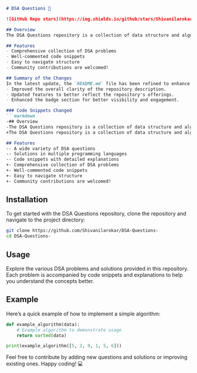 ```markdown
# DSA Questions 🚀

![GitHub Repo stars](https://img.shields.io/github/stars/Shivanilarokar/DSA-Questions-?style=social) ![GitHub issues](https://img.shields.io/github/issues/Shivanilarokar/DSA-Questions-) ![GitHub forks](https://img.shields.io/github/forks/Shivanilarokar/DSA-Questions-?style=social)

## Overview
The DSA Questions repository is a collection of data structure and algorithm problems designed to enhance your coding skills through practice and exploration.

## Features
- Comprehensive collection of DSA problems
- Well-commented code snippets
- Easy to navigate structure
- Community contributions are welcomed!

## Summary of the Changes
In the latest update, the `README.md` file has been refined to enhance clarity and presentation. The following changes were made:
- Improved the overall clarity of the repository description.
- Updated features to better reflect the repository's offerings.
- Enhanced the badge section for better visibility and engagement.

### Code Snippets Changed
```markdown
-## Overview
-The DSA Questions repository is a collection of data structure and algorithm problems designed to help developers enhance their coding skills and prepare for technical interviews.
+The DSA Questions repository is a collection of data structure and algorithm problems designed to enhance your coding skills through practice and exploration.

## Features
-- A wide variety of DSA questions
-- Solutions in multiple programming languages
-- Code snippets with detailed explanations
+- Comprehensive collection of DSA problems
+- Well-commented code snippets
+- Easy to navigate structure
+- Community contributions are welcomed!
```

## Installation
To get started with the DSA Questions repository, clone the repository and navigate to the project directory:

```bash
git clone https://github.com/Shivanilarokar/DSA-Questions-
cd DSA-Questions-
```

## Usage
Explore the various DSA problems and solutions provided in this repository. Each problem is accompanied by code snippets and explanations to help you understand the concepts better.

## Example
Here’s a quick example of how to implement a simple algorithm:

```python
def example_algorithm(data):
    # Example algorithm to demonstrate usage
    return sorted(data)

print(example_algorithm([5, 2, 9, 1, 5, 6]))
```

Feel free to contribute by adding new questions and solutions or improving existing ones. Happy coding! 💻
```